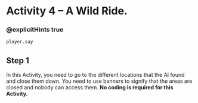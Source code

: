 # Activity 4 – A Wild Ride.

### @explicitHints true

```python
player.say
```

## Step 1
In this Activity, you need to go to the different locations that the AI found and close them down. 
You need to use banners to signify that the areas are closed and nobody can access them. **No coding is required for this Activity.** 
